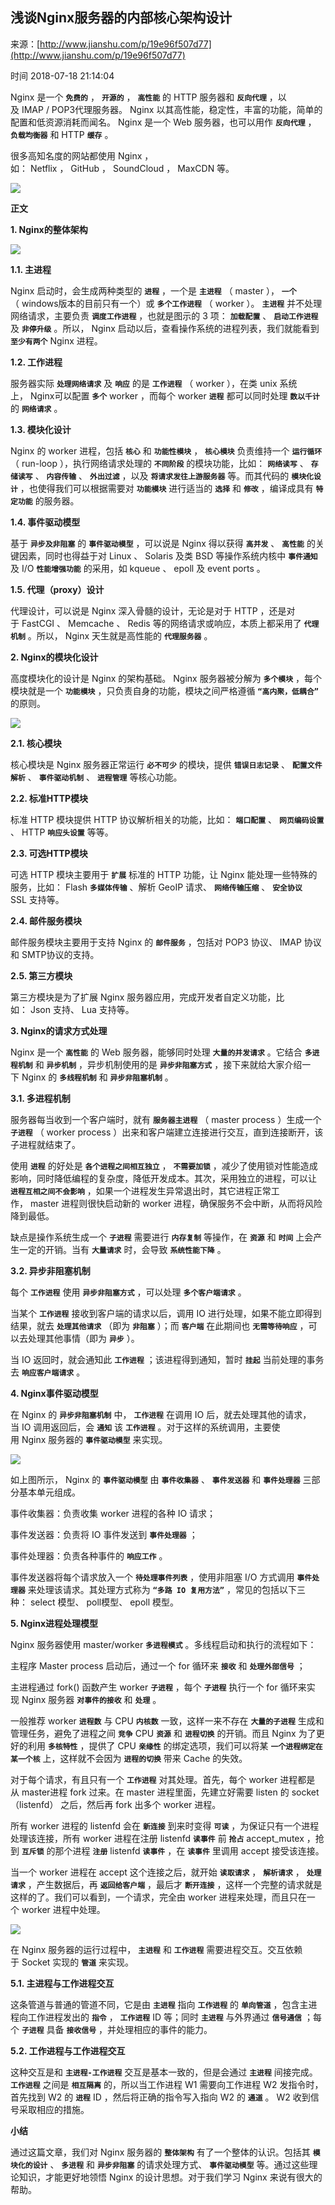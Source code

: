 ## 浅谈Nginx服务器的内部核心架构设计

来源：[http://www.jianshu.com/p/19e96f507d77](http://www.jianshu.com/p/19e96f507d77)

时间 2018-07-18 21:14:04

 
Nginx 是一个  **`免费的`**  ，  **`开源的`**  ，  **`高性能`**  的 HTTP 服务器和  **`反向代理`**  ，以及 IMAP / POP3代理服务器。 Nginx 以其高性能，稳定性，丰富的功能，简单的配置和低资源消耗而闻名。 Nginx 是一个 Web 服务器，也可以用作  **`反向代理`**  ，  **`负载均衡器`**  和 HTTP  **`缓存`**  。
 
很多高知名度的网站都使用 Nginx ，如： Netflix ， GitHub ， SoundCloud ， MaxCDN 等。
 
![][0]
 
 
 **正文** 
 
 **1. Nginx的整体架构** 
 
![][1]
 
 **1.1. 主进程** 
 
Nginx 启动时，会生成两种类型的  **`进程`** ，一个是  **`主进程`**  （ master ），  **`一个`**  （ windows版本的目前只有一个）或  **`多个工作进程`**  （ worker ）。  **`主进程`**  并不处理网络请求，主要负责  **`调度工作进程`**  ，也就是图示的 3 项：  **`加载配置`**  、  **`启动工作进程`**  及  **`非停升级`**  。所以， Nginx 启动以后，查看操作系统的进程列表，我们就能看到  **`至少有两个`**  Nginx 进程。
 
 **1.2. 工作进程** 
 
服务器实际  **`处理网络请求`**  及  **`响应`**  的是  **`工作进程`**  （ worker ），在类 unix 系统上， Nginx可以配置  **`多个`**  worker ，而每个 worker  **`进程`**  都可以同时处理  **`数以千计`**  的  **`网络请求`**  。
 
 **1.3. 模块化设计** 
 
Nginx 的 worker 进程，包括  **`核心`**  和  **`功能性模块`**  ，  **`核心模块`**  负责维持一个  **`运行循环`**  （ run-loop ），执行网络请求处理的  **`不同阶段`**  的模块功能，比如：  **`网络读写`**  、  **`存储读写`**  、  **`内容传输`**  、  **`外出过滤`**  ，以及  **`将请求发往上游服务器`**  等。而其代码的  **`模块化设计`**  ，也使得我们可以根据需要对  **`功能模块`**  进行适当的  **`选择`**  和  **`修改`**  ，编译成具有  **`特定功能`**  的服务器。
 
 **1.4. 事件驱动模型** 
 
基于  **`异步及非阻塞`**  的  **`事件驱动模型`**  ，可以说是 Nginx 得以获得  **`高并发`**  、  **`高性能`**  的关键因素，同时也得益于对 Linux 、 Solaris 及类 BSD 等操作系统内核中  **`事件通知`**  及 I/O  **`性能增强功能`**  的采用，如 kqueue 、 epoll 及 event ports 。
 
 **1.5. 代理（proxy）设计** 
 
代理设计，可以说是 Nginx 深入骨髓的设计，无论是对于 HTTP ，还是对于 FastCGI 、 Memcache 、 Redis 等的网络请求或响应，本质上都采用了  **`代理机制`**  。所以， Nginx 天生就是高性能的  **`代理服务器`**  。
 
 **2. Nginx的模块化设计** 
 
高度模块化的设计是 Nginx 的架构基础。 Nginx 服务器被分解为  **`多个模块`**  ，每个模块就是一个  **`功能模块`**  ，只负责自身的功能，模块之间严格遵循  **`“高内聚，低耦合”`**  的原则。
 
![][2]
 
 **2.1. 核心模块** 
 
核心模块是 Nginx 服务器正常运行  **`必不可少`**  的模块，提供  **`错误日志记录`**  、  **`配置文件解析`**  、  **`事件驱动机制`**  、  **`进程管理`**  等核心功能。
 
 **2.2. 标准HTTP模块** 
 
标准 HTTP 模块提供 HTTP 协议解析相关的功能，比如：  **`端口配置`**  、  **`网页编码设置`**  、 HTTP  **`响应头设置`**  等等。
 
 **2.3. 可选HTTP模块** 
 
可选 HTTP 模块主要用于  **`扩展`**  标准的 HTTP 功能，让 Nginx 能处理一些特殊的服务，比如： Flash  **`多媒体传输`**  、解析 GeoIP 请求、  **`网络传输压缩`**  、  **`安全协议`**  SSL 支持等。
 
 **2.4. 邮件服务模块** 
 
邮件服务模块主要用于支持 Nginx 的  **`邮件服务`**  ，包括对 POP3 协议、 IMAP 协议和 SMTP协议的支持。
 
 **2.5. 第三方模块** 
 
第三方模块是为了扩展 Nginx 服务器应用，完成开发者自定义功能，比如： Json 支持、 Lua 支持等。
 
 **3. Nginx的请求方式处理** 
 
Nginx 是一个  **`高性能`**  的 Web 服务器，能够同时处理  **`大量的并发请求`**  。它结合  **`多进程机制`**  和  **`异步机制`**  ，异步机制使用的是  **`异步非阻塞方式`**  ，接下来就给大家介绍一下 Nginx 的  **`多线程机制`**  和  **`异步非阻塞机制`**  。
 
 **3.1. 多进程机制** 
 
服务器每当收到一个客户端时，就有  **`服务器主进程`**  （ master process ）生成一个  **`子进程`**  （ worker process ）出来和客户端建立连接进行交互，直到连接断开，该子进程就结束了。
 
使用  **`进程`**  的好处是  **`各个进程之间相互独立`**  ，  **`不需要加锁`**  ，减少了使用锁对性能造成影响，同时降低编程的复杂度，降低开发成本。其次，采用独立的进程，可以让  **`进程互相之间不会影响`**  ，如果一个进程发生异常退出时，其它进程正常工作， master 进程则很快启动新的 worker 进程，确保服务不会中断，从而将风险降到最低。
 
缺点是操作系统生成一个  **`子进程`**  需要进行  **`内存复制`**  等操作，在  **`资源`**  和  **`时间`**  上会产生一定的开销。当有  **`大量请求`**  时，会导致  **`系统性能下降`**  。
 
 **3.2. 异步非阻塞机制** 
 
每个  **`工作进程`**  使用  **`异步非阻塞方式`**  ，可以处理  **`多个客户端请求`**  。
 
当某个  **`工作进程`**  接收到客户端的请求以后，调用 IO 进行处理，如果不能立即得到结果，就去  **`处理其他请求`**  （即为  **`非阻塞`**  ）；而  **`客户端`**  在此期间也  **`无需等待响应`**  ，可以去处理其他事情（即为  **`异步`**  ）。
 
当 IO 返回时，就会通知此  **`工作进程`**  ；该进程得到通知，暂时  **`挂起`**  当前处理的事务去  **`响应客户端请求`**  。
 
 **4. Nginx事件驱动模型** 
 
在 Nginx 的  **`异步非阻塞机制`**  中，  **`工作进程`**  在调用 IO 后，就去处理其他的请求，当 IO 调用返回后，会  **`通知`**  该  **`工作进程`**  。对于这样的系统调用，主要使用 Nginx 服务器的  **`事件驱动模型`**  来实现。
 
![][3]
 
如上图所示， Nginx 的  **`事件驱动模型`**  由  **`事件收集器`**  、  **`事件发送器`**  和  **`事件处理器`**  三部分基本单元组成。
 
事件收集器：负责收集 worker 进程的各种 IO 请求；
 
事件发送器：负责将 IO 事件发送到  **`事件处理器`**  ；
 
事件处理器：负责各种事件的  **`响应工作`**  。
 
事件发送器将每个请求放入一个  **`待处理事件列表`**  ，使用非阻塞 I/O 方式调用  **`事件处理器`**  来处理该请求。其处理方式称为  **`“多路 IO 复用方法”`**  ，常见的包括以下三种： select 模型、 poll模型、 epoll 模型。
 
 **5. Nginx进程处理模型** 
 
Nginx 服务器使用 master/worker  **`多进程模式`**  。多线程启动和执行的流程如下：
 
主程序 Master process 启动后，通过一个 for 循环来  **`接收`**  和  **`处理外部信号`**  ；
 
主进程通过 fork() 函数产生 worker  **`子进程`**  ，每个  **`子进程`**  执行一个 for 循环来实现 Nginx 服务器  **`对事件的接收`**  和  **`处理`**  。
 
一般推荐 worker  **`进程数`**  与 CPU  **`内核数`**  一致，这样一来不存在  **`大量的子进程`**  生成和管理任务，避免了进程之间  **`竞争`**  CPU  **`资源`**  和  **`进程切换`**  的开销。而且 Nginx 为了更好的利用  **`多核特性`**  ，提供了 CPU  **`亲缘性`**  的绑定选项，我们可以将某  **`一个进程绑定在某一个核`**  上，这样就不会因为  **`进程的切换`**  带来 Cache 的失效。
 
对于每个请求，有且只有一个  **`工作进程`**  对其处理。首先，每个 worker 进程都是从 master进程 fork 过来。在 master 进程里面，先建立好需要 listen 的 socket（listenfd） 之后，然后再 fork 出多个 worker 进程。
 
所有 worker 进程的 listenfd 会在  **`新连接`**  到来时变得  **`可读`**  ，为保证只有一个进程处理该连接，所有 worker 进程在注册 listenfd  **`读事件`**  前  **`抢占`**  accept_mutex ，抢到  **`互斥锁`**  的那个进程  **`注册`**  listenfd  **`读事件`**  ，在  **`读事件`**  里调用 accept 接受该连接。
 
当一个 worker 进程在 accept 这个连接之后，就开始  **`读取请求`**  ，  **`解析请求`**  ，  **`处理请求`**  ，产生数据后，再  **`返回给客户端`**  ，最后才  **`断开连接`**  ，这样一个完整的请求就是这样的了。我们可以看到，一个请求，完全由 worker 进程来处理，而且只在一个 worker 进程中处理。
  
![][4]
 
在 Nginx 服务器的运行过程中，  **`主进程`**  和  **`工作进程`**  需要进程交互。交互依赖于 Socket 实现的  **`管道`**  来实现。
 
 **5.1. 主进程与工作进程交互** 
 
这条管道与普通的管道不同，它是由  **`主进程`**  指向  **`工作进程`**  的  **`单向管道`**  ，包含主进程向工作进程发出的  **`指令`**  ，  **`工作进程`**  ID 等；同时  **`主进程`**  与外界通过  **`信号通信`**  ；每个  **`子进程`**  具备  **`接收信号`**  ，并处理相应的事件的能力。
 
 **5.2. 工作进程与工作进程交互** 
 
这种交互是和  **`主进程-工作进程`**  交互是基本一致的，但是会通过  **`主进程`**  间接完成。  **`工作进程`**  之间是  **`相互隔离`**  的，所以当工作进程 W1 需要向工作进程 W2 发指令时，首先找到 W2 的  **`进程`**  ID ，然后将正确的指令写入指向 W2 的  **`通道`**  。 W2 收到信号采取相应的措施。
 
 **小结** 
 
通过这篇文章，我们对 Nginx 服务器的  **`整体架构`**  有了一个整体的认识。包括其  **`模块化的设计`**  、  **`多进程`**  和  **`异步非阻塞`**  的请求处理方式、  **`事件驱动模型`**  等。通过这些理论知识，才能更好地领悟 Nginx 的设计思想。对于我们学习 Nginx 来说有很大的帮助。
 

[0]: ../img/Iba6fm6.jpg 
[1]: ../img/ru6ryeF.jpg 
[2]: ../img/2iMZRzJ.jpg 
[3]: ../img/y2mmIz3.jpg 
[4]: ../img/vAvEFfj.jpg 